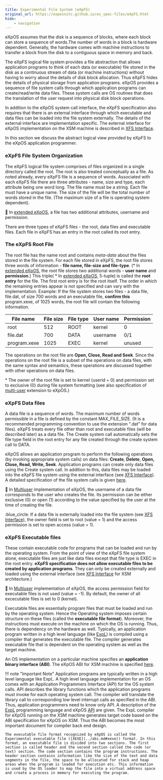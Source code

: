 ```yaml
---
title: Experimental File System (eXpFS)
original_url: https://exposnitc.github.io/os_spec-files/eXpFS.html
hide:
    - navigation
---
```


eXpOS assumes that the disk is a sequence of blocks, where each block can store a sequence of words.The number of words in a block is hardware dependent. Generally, the hardware comes with machine instructions to transfer a block from the disk to a contiguous space in memory and back.

The eXpFS logical file system provides a file abstraction that allows application programs to think of each data (or executable) file stored in the disk as a continuous stream of data (or machine instructions) without having to worry about the details of disk block allocation. Thus eXpFS hides the details of physical storage from application programs. eXpOS provides a sequence of file system calls through which application programs can create/read/write data files. These system calls are OS routines that does the translation of the user request into physical disk block operations.

In addition to the eXpOS system call interface, the eXpFS specification also requires that there is an external interface through which executable and data files can be loaded into the file system externally. The details of the external interface are implementation specific. The external interface for eXpOS implementation on the XSM machine is described in [XFS Interface](../support-tools/xfs-interface.md).

In this section we discuss the abstract logical view provided by eXpFS to the eXpOS application programmer.


### eXpFS File System Organization

The eXpFS logical file system comprises of files organized in a single directory called the root. The root is also treated conceptually as a file. As noted already, every eXpFS file is a sequence of words. Associated with each eXpFS file there are three attributes - name, size and type, each attribute being one word long. The file name must be a string. Each file must have a unique name. The size of the file will be the total number of words stored in the file. (The maximum size of a file is operating system dependent).

:red_circle: In [extended eXpOS](multiuser.md), a file has two additional attributes, username and permission.

There are three types of eXpFS files - the root, data files and executable files. Each file in eXpFS has an entry in the root called its root entry.

### The eXpFS Root File
The root file has the name root and contains _meta-data_ about the files stored in the file system. For each file stored in eXpFS, the root file stores three words of information - **file name, file-size and file-type**. (\* In [extended eXpOS](multiuser.md), the root file stores two additional words - **user name** and **permission**.) This triple( \* In [extended eXpOS](multiuser.md), 5-tuple) is called the **root entry** for the file. The first root entry is for the root itself. The order in which the remaining entries appear is not specified and can vary with the implementation. Example: If the file system stores two files - a data file, file.dat, of size 700 words and an executable file, **confirm this** program.xexe, of 1025 words, the root file will contain the following information.

|File name|File size|File type|User name|Permission|
|--- |--- |--- |--- |--- |
|root|512|ROOT|kernel|0|
|file.dat|700|DATA|username|0/1|
|program.xexe|1025|EXEC|kernel|unused|


The operations on the root file are **Open, Close, Read and Seek**. Since the operations on the root file is a subset of the operations on data files, with the same syntax and semantics, these operations are discussed together with other operations on data files.

\* The owner of the root file is set to kernel (userid = 0) and permission set to exclusive (0) during file system formatting (see also specification of [multi-user](multiuser.md) extension to eXpOS.)

### eXpFS Data files
A data file is a sequence of words. The maximum number of words permissible in a file is defined by the constant MAX\_FILE\_SIZE. (It is a recommended programming convention to use the extension ".dat" for data files). eXpFS treats every file other than root and executable files (will be described later) as a data file. The Create system call automatically sets the file type field in the root entry for any file created through the create system call to DATA.

eXpOS allows an application program to perform the following operations (by invoking appropriate system calls) on data files: **Create**, **Delete**, **Open, Close, Read, Write, Seek**. Application programs can create only data files using the Create system call. In addition to this, data files may be loaded into the eXpFS file system using the external interface (see [XFS Interface](../support-tools/xfs-interface.md)). A detailed specification of the file system calls is given [here](systemcallinterface.md).

:red_circle: In [Multiuser](multiuser.md) implementation of eXpOS, the username of a data file corresponds to the user who creates the file. Its permission can be either exclusive (0) or open (1) according to the value specified by the user at the time of creating the file.

:blue_circle: If a data file is externally loaded into the file system (see [XFS Interface](../support-tools/xfs-interface.md)), the owner field is set to root (value = 1) and the access permission is set to open access (value = 1).


### eXpFS Executable files
These contain executable code for programs that can be loaded and run by the operating system. From the point of view of the eXpFS file system alone, executable files are just like data files except that file type is EXEC in the root entry. **eXpFS specification does not allow executable files to be created by application programs**. They can only be created externally and loaded using the external interface (see [XFS Interface](../support-tools/xfs-interface.md) for XSM architecture.)

:red_circle: In [Multiuser](multiuser.md) implementation of eXpOS, the access permission field for executable files is not used (value = -1). By default, the owner of all excecutable files is set to 0 (kernel).

Executable files are essentially program files that must be loaded and run by the operating system. Hence the Operating system imposes certain structure on these files (called the **executable file format**). Moreover, the instructions must execute on the machine on which the OS is running. Thus, there is dependency on the hardware as well. Typically, an application program written in a high level language (like [ExpL](../support-tools/expl.md)) is compiled using a compiler that generates the executable file. The compiler generates executable file that is dependent on the operating system as well as the target machine.

An OS implementation on a particular machine specifies an **application binary interface (ABI)**. The eXpOS ABI for XSM machine is specified [here](../abi.md).

!!! note "Important Note"
    Application programs are typically written in a high level language like ExpL. A high level language implementation for an OS comes with an Application Programmers Interface (API) for the OS system calls. API describes the library functions which the application programs must invoke for each operating system call. The compiler will translate the library call to corresponding low level interrupt calls as specified in the ABI. Thus, application programmers need to know only API. A description of the [ExpL](../support-tools/expl.md) programming language and eXpOS [API](../os-design/index.md) are given. The ExpL compiler for eXpOS running on the XSM machine generates target code based on the ABI specification for eXpOS on XSM. Thus the ABI becomes the most important document for compiler back end design.

    The executable file format recognized by eXpOS is called the Experimental executable file ([XEXE](../abi.md#xexe)) format. In this format, an executable file is divided into two sections. The first section is called header and the second section called the code (or text) section. The code section contains the program instructions. The header section contains information like the size of the text and data segments in the file, the space to be allocated for stack and heap areas when the program is loaded for execution etc. This information is used by the OS loader to map the file into a virtual address space and create a process in memory for executing the program.